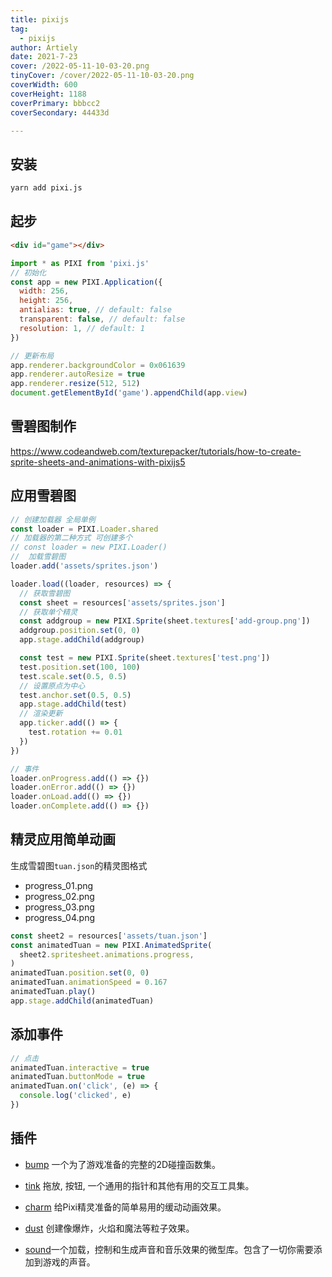 ```yaml
---
title: pixijs
tag:
  - pixijs
author: Artiely
date: 2021-7-23
cover: /2022-05-11-10-03-20.png
tinyCover: /cover/2022-05-11-10-03-20.png
coverWidth: 600
coverHeight: 1188
coverPrimary: bbbcc2
coverSecondary: 44433d

---
```




## 安装

```bash
yarn add pixi.js

```

## 起步

```html
<div id="game"></div>
```

```js
import * as PIXI from 'pixi.js'
// 初始化
const app = new PIXI.Application({
  width: 256,
  height: 256,
  antialias: true, // default: false
  transparent: false, // default: false
  resolution: 1, // default: 1
})

// 更新布局
app.renderer.backgroundColor = 0x061639
app.renderer.autoResize = true
app.renderer.resize(512, 512)
document.getElementById('game').appendChild(app.view)
```

## 雪碧图制作

<https://www.codeandweb.com/texturepacker/tutorials/how-to-create-sprite-sheets-and-animations-with-pixijs5>

## 应用雪碧图

```js
// 创建加载器 全局单例
const loader = PIXI.Loader.shared
// 加载器的第二种方式 可创建多个
// const loader = new PIXI.Loader()
//  加载雪碧图
loader.add('assets/sprites.json')

loader.load((loader, resources) => {
  // 获取雪碧图
  const sheet = resources['assets/sprites.json']
  // 获取单个精灵
  const addgroup = new PIXI.Sprite(sheet.textures['add-group.png'])
  addgroup.position.set(0, 0)
  app.stage.addChild(addgroup)

  const test = new PIXI.Sprite(sheet.textures['test.png'])
  test.position.set(100, 100)
  test.scale.set(0.5, 0.5)
  // 设置原点为中心
  test.anchor.set(0.5, 0.5)
  app.stage.addChild(test)
  // 渲染更新
  app.ticker.add(() => {
    test.rotation += 0.01
  })
})

// 事件
loader.onProgress.add(() => {})
loader.onError.add(() => {})
loader.onLoad.add(() => {})
loader.onComplete.add(() => {})
```

## 精灵应用简单动画

生成雪碧图`tuan.json`的精灵图格式

- progress_01.png
- progress_02.png
- progress_03.png
- progress_04.png

```js
const sheet2 = resources['assets/tuan.json']
const animatedTuan = new PIXI.AnimatedSprite(
  sheet2.spritesheet.animations.progress,
)
animatedTuan.position.set(0, 0)
animatedTuan.animationSpeed = 0.167
animatedTuan.play()
app.stage.addChild(animatedTuan)
```

## 添加事件

```js
// 点击
animatedTuan.interactive = true
animatedTuan.buttonMode = true
animatedTuan.on('click', (e) => {
  console.log('clicked', e)
})
```

## 插件

- [bump](https://github.com/kittykatattack/bump) 一个为了游戏准备的完整的2D碰撞函数集。
- [tink](https://github.com/kittykatattack/tink) 拖放, 按钮, 一个通用的指针和其他有用的交互工具集。
- [charm](https://github.com/kittykatattack/charm) 给Pixi精灵准备的简单易用的缓动动画效果。
- [dust](https://github.com/kittykatattack/dust) 创建像爆炸，火焰和魔法等粒子效果。

- [sound](https://github.com/kittykatattack/sound.js)一个加载，控制和生成声音和音乐效果的微型库。包含了一切你需要添加到游戏的声音。
